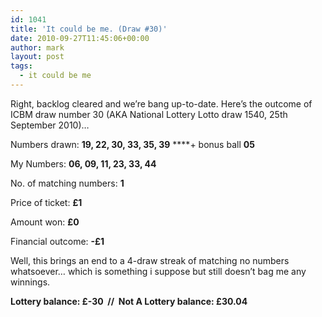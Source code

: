 ```yaml
---
id: 1041
title: 'It could be me. (Draw #30)'
date: 2010-09-27T11:45:06+00:00
author: mark
layout: post
tags:
  - it could be me
---
```

Right, backlog cleared and we&#8217;re bang up-to-date. Here&#8217;s the outcome of ICBM draw number 30 (AKA National Lottery Lotto draw 1540, 25th September 2010)&#8230;

Numbers drawn: **19, 22, 30, 33, 35, 39** ****+ bonus ball **05**

My Numbers: **06, 09, 11, 23, 33, 44**

No. of matching numbers: **1**

Price of ticket: **£1**

Amount won: **£0**

Financial outcome: **-£1**

Well, this brings an end to a 4-draw streak of matching no numbers whatsoever&#8230; which is something i suppose but still doesn&#8217;t bag me any winnings.

**Lottery balance: £-30  //  Not A Lottery balance: £30.04**